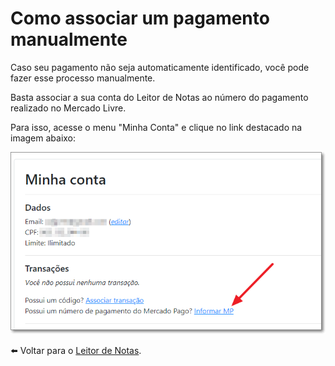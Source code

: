 # Como associar um pagamento manualmente

Caso seu pagamento não seja automaticamente identificado, você pode fazer esse processo manualmente.

Basta associar a sua conta do Leitor de Notas ao número do pagamento realizado no Mercado Livre.

Para isso, acesse o menu "Minha Conta" e clique no link destacado na imagem abaixo:

![](../.gitbook/assets/48fa8b951c60ed4887e384cb78a5f9fc.png)

⬅️ Voltar para o [Leitor de Notas](https://leitordenotas.com.br/).
